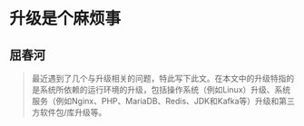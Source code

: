 升级是个麻烦事
===============================
屈春河
---------------------------

>最近遇到了几个与升级相关的问题，特此写下此文。在本文中的升级特指的是系统所依赖的运行环境的升级，包括操作系统（例如Linux）升级、系统服务（例如Nginx、PHP、MariaDB、Redis、JDK和Kafka等）升级和第三方软件包/库升级等。

